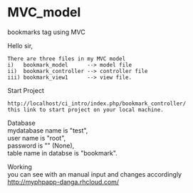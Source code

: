 MVC_model
=========

bookmarks tag using MVC

Hello sir,

    There are three files in my MVC model 
	i)   bookmark_model      --> model file
	ii)  bookmark_controller --> controller file
 	iii) bookmark_view1      --> view file.

	
  Start Project  	
	
	http://localhost/ci_intro/index.php/bookmark_controller/
	this link to start project on your local machine.

  Database	
	mydatabase name is "test",   
  	user name is "root",  
  	password is "" (None),  
  	table name in databse is "bookmark".
  	
  Working      
        you can see with an manual input and changes accordingly http://myphpapp-danga.rhcloud.com/
